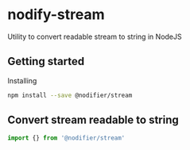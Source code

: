 # nodify-stream
Utility to convert readable stream to string in NodeJS

## Getting started

Installing
```bash
npm install --save @nodifier/stream
```

## Convert stream readable to string

```typescript
import {} from '@nodifier/stream'


```
